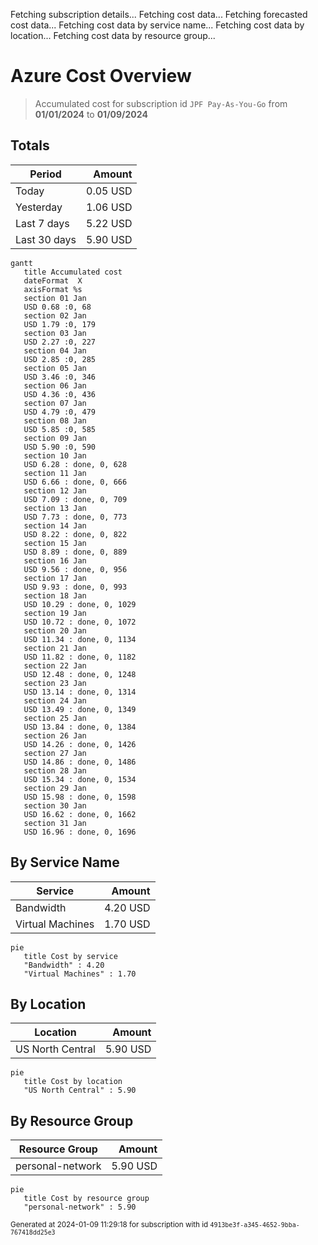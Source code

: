 Fetching subscription details...
Fetching cost data...
Fetching forecasted cost data...
Fetching cost data by service name...
Fetching cost data by location...
Fetching cost data by resource group...
# Azure Cost Overview

> Accumulated cost for subscription id `JPF Pay-As-You-Go` from **01/01/2024** to **01/09/2024**

## Totals

|Period|Amount|
|---|---:|
|Today|0.05 USD|
|Yesterday|1.06 USD|
|Last 7 days|5.22 USD|
|Last 30 days|5.90 USD|

```mermaid
gantt
   title Accumulated cost
   dateFormat  X
   axisFormat %s
   section 01 Jan
   USD 0.68 :0, 68
   section 02 Jan
   USD 1.79 :0, 179
   section 03 Jan
   USD 2.27 :0, 227
   section 04 Jan
   USD 2.85 :0, 285
   section 05 Jan
   USD 3.46 :0, 346
   section 06 Jan
   USD 4.36 :0, 436
   section 07 Jan
   USD 4.79 :0, 479
   section 08 Jan
   USD 5.85 :0, 585
   section 09 Jan
   USD 5.90 :0, 590
   section 10 Jan
   USD 6.28 : done, 0, 628
   section 11 Jan
   USD 6.66 : done, 0, 666
   section 12 Jan
   USD 7.09 : done, 0, 709
   section 13 Jan
   USD 7.73 : done, 0, 773
   section 14 Jan
   USD 8.22 : done, 0, 822
   section 15 Jan
   USD 8.89 : done, 0, 889
   section 16 Jan
   USD 9.56 : done, 0, 956
   section 17 Jan
   USD 9.93 : done, 0, 993
   section 18 Jan
   USD 10.29 : done, 0, 1029
   section 19 Jan
   USD 10.72 : done, 0, 1072
   section 20 Jan
   USD 11.34 : done, 0, 1134
   section 21 Jan
   USD 11.82 : done, 0, 1182
   section 22 Jan
   USD 12.48 : done, 0, 1248
   section 23 Jan
   USD 13.14 : done, 0, 1314
   section 24 Jan
   USD 13.49 : done, 0, 1349
   section 25 Jan
   USD 13.84 : done, 0, 1384
   section 26 Jan
   USD 14.26 : done, 0, 1426
   section 27 Jan
   USD 14.86 : done, 0, 1486
   section 28 Jan
   USD 15.34 : done, 0, 1534
   section 29 Jan
   USD 15.98 : done, 0, 1598
   section 30 Jan
   USD 16.62 : done, 0, 1662
   section 31 Jan
   USD 16.96 : done, 0, 1696
```

## By Service Name

|Service|Amount|
|---|---:|
|Bandwidth|4.20 USD|
|Virtual Machines|1.70 USD|

```mermaid
pie
   title Cost by service
   "Bandwidth" : 4.20
   "Virtual Machines" : 1.70
```

## By Location

|Location|Amount|
|---|---:|
|US North Central|5.90 USD|

```mermaid
pie
   title Cost by location
   "US North Central" : 5.90
```

## By Resource Group

|Resource Group|Amount|
|---|---:|
|personal-network|5.90 USD|

```mermaid
pie
   title Cost by resource group
   "personal-network" : 5.90
```

<sup>Generated at 2024-01-09 11:29:18 for subscription with id `4913be3f-a345-4652-9bba-767418dd25e3`</sup>
